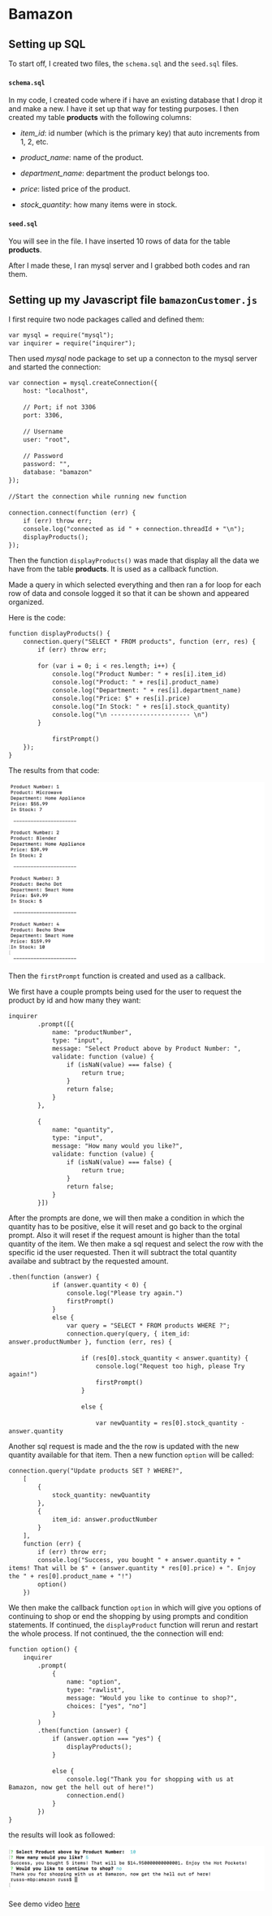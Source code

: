 # Bamazon 

## Setting up SQL

To start off, I created two files, the `schema.sql` and the `seed.sql` files.

#### `schema.sql`

In my code, I created code where if i have an existing database that I drop it and make a new. I have it set up that way for testing purposes. I then created my table **products** with the following columns:

- *item_id*: id number (which is the primary key) that auto increments from 1, 2, etc.

- *product_name*: name of the product.

- *department_name*: department the product belongs too.

- *price*: listed price of the product.

- *stock_quantity*: how many items were in stock.


#### `seed.sql`

You will see in the file. I have inserted 10 rows of data for the table **products**. 

After I made these, I ran mysql server and I grabbed both codes and ran them.


## Setting up my Javascript file `bamazonCustomer.js`

I first require two node packages called and defined them:

    var mysql = require("mysql");
    var inquirer = require("inquirer");

Then used *mysql* node package to set up a connecton to the mysql server and started the connection:

```
var connection = mysql.createConnection({
	host: "localhost",

	// Port; if not 3306
	port: 3306,

	// Username
	user: "root",

	// Password
	password: "",
	database: "bamazon"
});

//Start the connection while running new function

connection.connect(function (err) {
	if (err) throw err;
	console.log("connected as id " + connection.threadId + "\n");
	displayProducts();
});

```
Then the function `displayProducts()` was made that display all the data we have from the table **products**. It is used as a callback function.

Made a query in which selected everything and then ran a for loop for each row of data and console logged it so that it can be shown and appeared organized.

Here is the code:

```
function displayProducts() {
	connection.query("SELECT * FROM products", function (err, res) {
		if (err) throw err;

		for (var i = 0; i < res.length; i++) {
			console.log("Product Number: " + res[i].item_id)
			console.log("Product: " + res[i].product_name)
			console.log("Department: " + res[i].department_name)
			console.log("Price: $" + res[i].price)
			console.log("In Stock: " + res[i].stock_quantity)
			console.log("\n ---------------------- \n")
		}

			firstPrompt()
	});
}
```

The results from that code:

![Example 1](/images/example1.png)


Then the `firstPrompt` function is created and used as a callback. 

We first have a couple prompts being used for the user to request the product by id and how many they want:

```
inquirer
		.prompt([{
			name: "productNumber",
			type: "input",
			message: "Select Product above by Product Number: ",
			validate: function (value) {
				if (isNaN(value) === false) {
					return true;
				}
				return false;
			}
		},

		{
			name: "quantity",
			type: "input",
			message: "How many would you like?",
			validate: function (value) {
				if (isNaN(value) === false) {
					return true;
				}
				return false;
			}
		}])

```

After the prompts are done, we will then make a condition in which the quantity has to be positive, else it will reset and go back to the orginal prompt. Also it will reset if the request amount is higher than the total quantity of the item. We then make a sql request and select the row with the specific id the user requested. Then it will subtract the total quantity availabe and subtract by the requested amount.

```
.then(function (answer) {
			if (answer.quantity < 0) {
				console.log("Please try again.")
				firstPrompt()
			}
			else {
				var query = "SELECT * FROM products WHERE ?";
				connection.query(query, { item_id: answer.productNumber }, function (err, res) {

					if (res[0].stock_quantity < answer.quantity) {
						console.log("Request too high, please Try again!")
						firstPrompt()
					}

					else {

						var newQuantity = res[0].stock_quantity - answer.quantity
```

Another sql request is made and the the row is updated with the new quantity available for that item. Then a new function `option` will be called:

```
connection.query("Update products SET ? WHERE?",
	[
		{
			stock_quantity: newQuantity
		},
		{
			item_id: answer.productNumber
		}
	],
	function (err) {
		if (err) throw err;
		console.log("Success, you bought " + answer.quantity + " items! That will be $" + (answer.quantity * res[0].price) + ". Enjoy the " + res[0].product_name + "!")
		option()
	})
```

We then make the callback function `option` in which will give you options of continuing to shop or end the shopping by using prompts and condition statements. If continued, the `displayProduct` function will rerun and restart the whole process. If not continued, the the connection will end:

```
function option() {
	inquirer
		.prompt(
			{
				name: "option",
				type: "rawlist",
				message: "Would you like to continue to shop?",
				choices: ["yes", "no"]
			}
		)
		.then(function (answer) {
			if (answer.option === "yes") {
				displayProducts();
			}

			else {
				console.log("Thank you for shopping with us at Bamazon, now get the hell out of here!")
				connection.end()
			}
		})
}

```

the results will look as followed:

![Example 2](/images/example2.png)


See demo video [here](/images/Bamazon_Demo.mov)